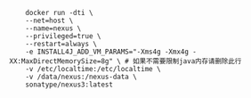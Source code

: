         docker run -dti \
        --net=host \
        --name=nexus \
        --privileged=true \
        --restart=always \
        -e INSTALL4J_ADD_VM_PARAMS="-Xms4g -Xmx4g -XX:MaxDirectMemorySize=8g" \ # 如果不需要限制java内存请删除此行
        -v /etc/localtime:/etc/localtime \
        -v /data/nexus:/nexus-data \
        sonatype/nexus3:latest
        
